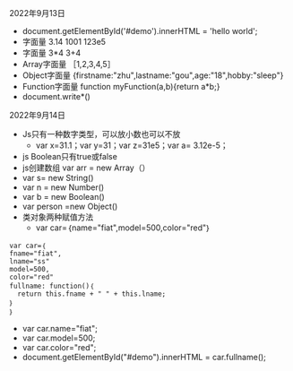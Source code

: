 2022年9月13日
- document.getElementById('#demo').innerHTML = 'hello world';
- 字面量 3.14  1001 123e5
- 字面量 3*4 3+4
- Array字面量 ［1,2,3,4,5］
- Object字面量 {firstname:"zhu",lastname:"gou",age:"18",hobby:"sleep"}
- Function字面量 function myFunction(a,b){return a*b;}
- document.write*()

2022年9月14日
- Js只有一种数字类型，可以放小数也可以不放
  - var x=31.1；var y=31；var z=31e5；var a= 3.12e-5；
- js Boolean只有true或false
- js创建数组 var arr = new Array（）
- var s= new String()
- var n = new Number()
- var b = new Boolean()
- var person =new Object()
- 类对象两种赋值方法
  - var car=｛name="fiat",model=500,color="red"｝
```
var car=｛
fname="fiat",
lname="ss"
model=500,
color="red"
fullname: function()｛
  return this.fname + " " + this.lname;
｝
｝
```
  - var car.name="fiat";
  - var car.model=500;
  - var car.color="red";
- document.getElementById("#demo").innerHTML = car.fullname();
